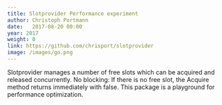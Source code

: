 ```yaml
---
title: Slotprovider Performance experiment
author: Christoph Portmann
date:   2017-08-20 00:00
year: 2017
weight: 0
link: https://github.com/chrisport/slotprovider
image: /images/go.png
---
```

Slotprovider manages a number of free slots which can be acquired and released concurrently.
No blocking: If there is no free slot, the Acquire method returns immediately with false.
This package is a playground for performance optimization.
